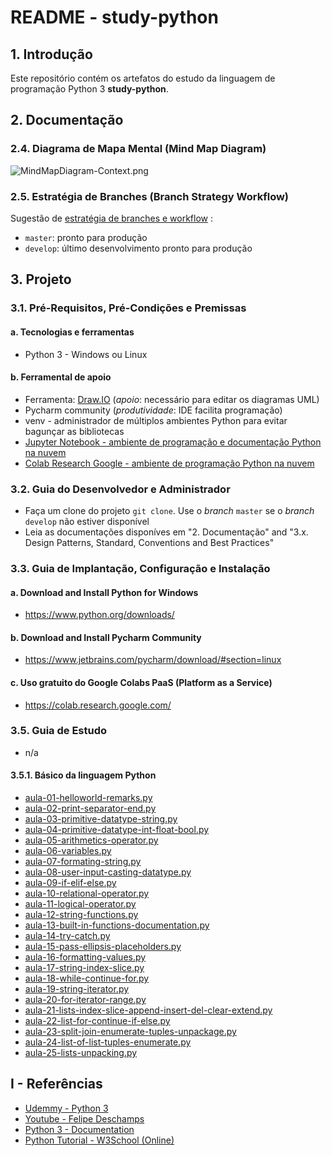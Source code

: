 # README - study-python

## 1. Introdução

Este repositório contém os artefatos do estudo da linguagem de programação Python 3 **study-python**.


## 2. Documentação

### 2.4. Diagrama de Mapa Mental (Mind Map Diagram)

![MindMapDiagram-Context.png](./doc/mind-maps/MindMapDiagram-Context.png) 


### 2.5. Estratégia de Branches (Branch Strategy Workflow)

Sugestão de [estratégia de branches e workflow](https://github.com/josemarsilva/eval-git#38-estrat%C3%A9gia-de-gerenciamento-de-branches) :
* `master`: pronto para produção
* `develop`: último desenvolvimento pronto para produção


## 3. Projeto

### 3.1. Pré-Requisitos, Pré-Condições e Premissas

#### a. Tecnologias e ferramentas

* Python 3 - Windows ou Linux


#### b. Ferramental de apoio

* Ferramenta: [Draw.IO](https://app.diagrams.net/) (_apoio_: necessário para editar os diagramas UML)
* Pycharm community (_produtividade_: IDE facilita programação)
* venv - administrador de múltiplos ambientes Python para evitar bagunçar as bibliotecas
* [Jupyter Notebook - ambiente de programação e documentação Python na nuvem](https://jupyter.org/try)
* [Colab Research Google - ambiente de programação Python na nuvem](https://colab.research.google.com/)


### 3.2. Guia do Desenvolvedor e Administrador

* Faça um clone do projeto `git clone`. Use o _branch_ `master` se o _branch_ `develop` não estiver disponível
* Leia as documentações disponíves em "2. Documentação"  and "3.x. Design Patterns, Standard, Conventions and Best Practices"


### 3.3. Guia de Implantação, Configuração e Instalação

#### a. Download and Install Python for Windows

* https://www.python.org/downloads/

#### b. Download and Install Pycharm Community

* https://www.jetbrains.com/pycharm/download/#section=linux


#### c. Uso gratuito do Google Colabs PaaS (Platform as a Service)

* https://colab.research.google.com/


### 3.5. Guia de Estudo

* n/a

#### 3.5.1. Básico da linguagem Python

* [aula-01-helloworld-remarks.py](./src/python/aula-01-helloworld-remarks.py)
* [aula-02-print-separator-end.py](./src/python/aula-02-print-separator-end.py)
* [aula-03-primitive-datatype-string.py](./src/python/aula-03-primitive-datatype-string.py)
* [aula-04-primitive-datatype-int-float-bool.py](./src/python/aula-04-primitive-datatype-int-float-bool.py)
* [aula-05-arithmetics-operator.py](./src/python/aula-05-arithmetics-operator.py)
* [aula-06-variables.py](./src/python/aula-06-variables.py)
* [aula-07-formating-string.py](./src/python/aula-07-formating-string.py)
* [aula-08-user-input-casting-datatype.py](./src/python/aula-08-user-input-casting-datatype.py)
* [aula-09-if-elif-else.py](./src/python/aula-09-if-elif-else.py)
* [aula-10-relational-operator.py](./src/python/aula-10-relational-operator.py)
* [aula-11-logical-operator.py](./src/python/aula-11-logical-operator.py)
* [aula-12-string-functions.py](./src/python/aula-12-string-functions.py)
* [aula-13-built-in-functions-documentation.py](./src/python/aula-13-built-in-functions-documentation.py)
* [aula-14-try-catch.py](./src/python/aula-14-try-catch.py)
* [aula-15-pass-ellipsis-placeholders.py](./src/python/aula-15-pass-ellipsis-placeholders.py)
* [aula-16-formatting-values.py](./src/python/aula-16-formatting-values.py)
* [aula-17-string-index-slice.py](./src/python/aula-17-string-index-slice.py)
* [aula-18-while-continue-for.py](./src/python/aula-18-while-continue-for.py)
* [aula-19-string-iterator.py](./src/python/aula-19-string-iterator.py)
* [aula-20-for-iterator-range.py](./src/python/aula-20-for-iterator-range.py)
* [aula-21-lists-index-slice-append-insert-del-clear-extend.py](src/python/aula-21-lists-index-slice-append-insert-del-clear-extend.py)
* [aula-22-list-for-continue-if-else.py](src/python/aula-22-list-for-continue-if-else.py)
* [aula-23-split-join-enumerate-tuples-unpackage.py](src/python/aula-23-split-join-enumerate-tuples-unpackage.py)
* [aula-24-list-of-list-tuples-enumerate.py](src/python/aula-24-list-of-list-tuples-enumerate.py)
* [aula-25-lists-unpacking.py](src/python/aula-25-lists-unpacking.py)

## I - Referências

* [Udemmy - Python 3](https://www.udemy.com/course/python-3-do-zero-ao-avancado)
* [Youtube - Felipe Deschamps](https://www.youtube.com/watch?v=Gojqw9BQ5qY)
* [Python 3 - Documentation](https://docs.python.org/3/library/index.html)
* [Python Tutorial - W3School (Online)](https://www.w3schools.com/python/default.asp)